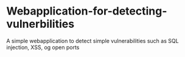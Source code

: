 # Webapplication-for-detecting-vulnerbilities
A simple webapplication to detect simple vulnerabilities such as SQL injection, XSS, og open ports
